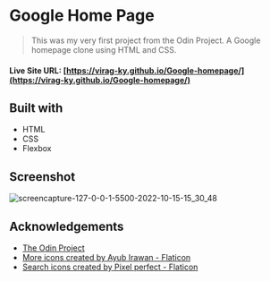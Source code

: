 # Google Home Page

> This was my very first project from the Odin Project. A Google homepage clone using HTML and CSS.

#### Live Site URL: [https://virag-ky.github.io/Google-homepage/](https://virag-ky.github.io/Google-homepage/)

## Built with

- HTML
- CSS
- Flexbox

## Screenshot
![screencapture-127-0-0-1-5500-2022-10-15-15_30_48](https://user-images.githubusercontent.com/79658534/195987706-5032c0c5-26ee-4595-aab2-0c2cc3264fde.png)



## Acknowledgements

- [The Odin Project](https://www.theodinproject.com)
- <a href="https://www.flaticon.com/free-icons/more" title="more icons">More icons created by Ayub Irawan - Flaticon</a>
- <a href="https://www.flaticon.com/free-icons/search" title="search icons">Search icons created by Pixel perfect - Flaticon</a>
